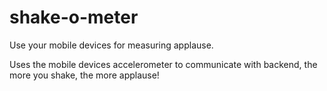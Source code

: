 # shake-o-meter
Use your mobile devices for measuring applause.

Uses the mobile devices accelerometer to communicate with backend, the more you shake, the more applause!
